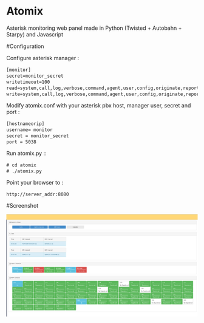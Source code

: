 # Atomix

Asterisk monitoring web panel made in Python (Twisted + Autobahn + Starpy) and Javascript

#Configuration

Configure asterisk manager :

    [monitor]
    secret=monitor_secret
    writetimeout=100
    read=system,call,log,verbose,command,agent,user,config,originate,reporting
    write=system,call,log,verbose,command,agent,user,config,originate,reporting

Modify atomix.conf with your asterisk pbx host, manager user, secret and port :
 
    [hostnameorip]
    username= monitor
    secret = monitor_secret
    port = 5038

Run atomix.py ::

    # cd atomix
    # ./atomix.py

Point your browser to :

    http://server_addr:8080

#Screenshot

<img src="screenshot.png" width="700">
